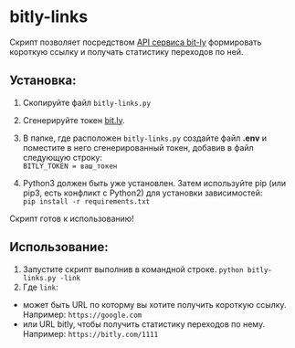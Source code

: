 # bitly-links
Скрипт позволяет посредством [API сервиса bit-ly](https://bitly.com/) формировать короткую ссылку и получать
статистику переходов по ней.

## Установка:
1. Скопируйте файл `bitly-links.py`
2. Сгенерируйте токен [bit.ly](https://bitly.com/a/oauth_apps).
3. В папке, где расположен `bitly-links.py` создайте файл **.env** и поместите в него сгенерированный
токен, добавив в файл следующую строку:  
    `BITLY_TOKEN = ваш_токен`
        
4. Python3 должен быть уже установлен. Затем используйте pip (или pip3, есть конфликт с Python2) для установки 
зависимостей:  
    `pip install -r requirements.txt`
    
Скрипт готов к использованию!

## Использование:
1. Запустите скрипт выполнив в командной строке.
    `python bitly-links.py -link`
2. Где `link`:  
  - может быть URL по которму вы хотите получить короткую ссылку. Например:
    `https://google.com`  
  - или URL bitly, чтобы получить статистику переходов по нему. Например:
    `https://bitly.com/1111`

